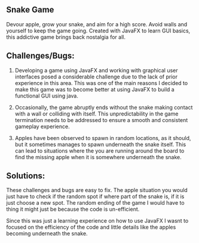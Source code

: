 ## Snake Game

Devour apple, grow your snake, and aim for a high score. Avoid walls and yourself to keep the game going. Created with JavaFX to learn GUI basics, this addictive game brings back nostalgia for all. 

## Challenges/Bugs:

1. Developing a game using JavaFX and working with graphical user interfaces posed a considerable challenge due to the lack of prior experience in this area. This was one of the main reasons I decided to make this game was to become better at using JavaFX to build a functional GUI using java.

2. Occasionally, the game abruptly ends without the snake making contact with a wall or colliding with itself. This unpredictability in the game termination needs to be addressed to ensure a smooth and consistent gameplay experience.

3. Apples have been observed to spawn in random locations, as it should, but it sometimes manages to spawn underneath the snake itself. This can lead to situations where the you are running around the board to find the missing apple when it is somewhere underneath the snake.

## Solutions:

These challenges and bugs are easy to fix. The apple situation you would just have to check if the random spot if where part of the snake is, if it is just choose a new spot. The random ending of the game I would have to thing it might just be because the code is un-efficient. 

Since this was just a learning experience on how to use JavaFX I wasnt to focused on the efficiency of the code and little details like the apples becoming underneath the snake.
